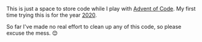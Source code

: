 This is just a space to store code while I play with [Advent of Code]. My first time trying this is for the year [2020].

So far I've made no real effort to clean up any of this code, so please excuse the mess. :blush:

<!--Links-->

[Advent of Code]: https://adventofcode.com/
[2020]: adventofcode2020
